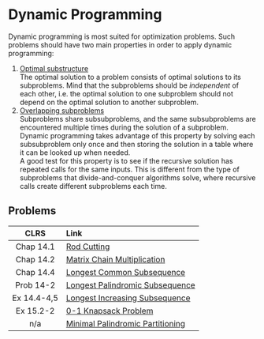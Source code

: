 # Dynamic Programming

Dynamic programming is most suited for optimization problems. Such problems should have two main properties in order to apply dynamic programming:

1. <ins>Optimal substructure</ins>  
   The optimal solution to a problem consists of optimal solutions to its subproblems. Mind that the subproblems should be *independent* of each other, i.e. the optimal solution to one subproblem should not depend on the optimal solution to another subproblem.
2. <ins>Overlapping subproblems</ins>  
   Subproblems share subsubproblems, and the same subsubproblems are encountered multiple times during the solution of a subproblem. Dynamic programming takes advantage of this property by solving each subsubproblem only once and then storing the solution in a table where it can be looked up when needed.  
   A good test for this property is to see if the recursive solution has repeated calls for the same inputs. This is different from the type of subproblems that divide-and-conquer algorithms solve, where recursive calls create different subproblems each time.

## Problems

|**CLRS** | **Link** |
|:---:|:---|
| Chap 14.1 | [Rod Cutting](https://github.com/pl3onasm/Algorithms/tree/main/algorithms/dynamic-programming/rod-cutting)
| Chap 14.2 | [Matrix Chain Multiplication](https://github.com/pl3onasm/Algorithms/tree/main/algorithms/dynamic-programming/matrix-chain-mult)
| Chap 14.4 | [Longest Common Subsequence](https://github.com/pl3onasm/Algorithms/tree/main/algorithms/dynamic-programming/longest-common-sub)
| Prob 14-2 | [Longest Palindromic Subsequence](https://github.com/pl3onasm/Algorithms/tree/main/algorithms/dynamic-programming/longest-palin-sub) 
| Ex 14.4-4,5 |[Longest Increasing Subsequence](https://github.com/pl3onasm/Algorithms/tree/main/algorithms/dynamic-programming/longest-increasing-sub) 
| Ex 15.2-2 | [0-1 Knapsack Problem](https://github.com/pl3onasm/Algorithms/tree/main/algorithms/dynamic-programming/knapsack)
| n/a | [Minimal Palindromic Partitioning](https://github.com/pl3onasm/Algorithms/tree/main/algorithms/dynamic-programming/min-pal-part)
